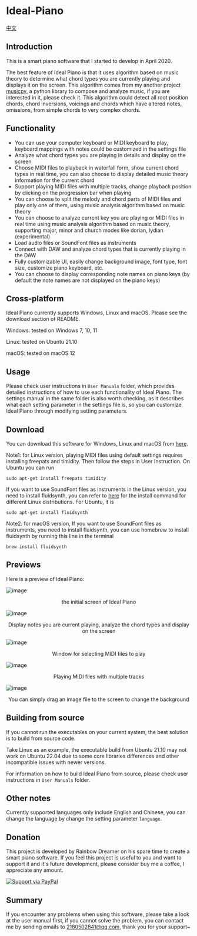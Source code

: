 # Ideal-Piano

[中文](https://github.com/Rainbow-Dreamer/Ideal-Piano/blob/master/README_cn.md)

## Introduction

This is a smart piano software that I started to develop in April 2020.

The best feature of Ideal Piano is that it uses algorithm based on music theory to determine what chord types you are currently playing and displays it on the screen. This algorithm comes from my another project [musicpy](https://github.com/Rainbow-Dreamer/musicpy), a python library to compose and analyze music, if you are interested in it, please check it. This algorithm could detect all root position chords, chord inversions, voicings and chords which have altered notes, omissions, from simple chords to very complex chords.



## Functionality

* You can use your computer keyboard or MIDI keyboard to play, keyboard mappings with notes could be customized in the settings file
* Analyze what chord types you are playing in details and display on the screen
* Choose MIDI files to playback in waterfall form, show current chord types in real time, you can also choose to display detailed music theory information for the current chord
* Support playing MIDI files with multiple tracks, change playback position by clicking on the progression bar when playing
* You can choose to split the melody and chord parts of MIDI files and play only one of them, using music analysis algorithm based on music theory
* You can choose to analyze current key you are playing or MIDI files in real time using music analysis algorithm based on music theory, supporting major, minor and church modes like dorian, lydian (experimental)
* Load audio files or SoundFont files as instruments
* Connect with DAW and analyze chord types that is currently playing in the DAW
* Fully customizable UI, easily change background image, font type, font size, customize piano keyboard, etc.
* You can choose to display corresponding note names on piano keys (by default the note names are not displayed on the piano keys)



## Cross-platform

Ideal Piano currently supports Windows, Linux and macOS. Please see the download section of README.

Windows: tested on Windows 7, 10, 11

Linux: tested on Ubuntu 21.10

macOS: tested on macOS 12



## Usage

Please check user instructions in `User Manuals` folder, which provides detailed instructions of how to use each functionality of Ideal Piano. The settings manual in the  same folder is also worth checking, as it describes what each setting parameter in the settings file is, so you can customize Ideal Piano through modifying setting parameters.




## Download

You can download this software for Windows, Linux and macOS from [here](https://www.jianguoyun.com/p/Daurwu0QhPG0CBjxt8QEIAA).

Note1: for Linux version, playing MIDI files using default settings requires installing freepats and timidity. Then follow the steps in User Instruction. On Ubuntu you can run

```
sudo apt-get install freepats timidity
```

If you want to use SoundFont files as instruments in the Linux version, you need to install fluidsynth, you can refer to [here](https://github.com/FluidSynth/fluidsynth/wiki/Download) for the install command for different Linux distributions. For Ubuntu, it is

```
sudo apt-get install fluidsynth
```

Note2: for macOS version, If you want to use SoundFont files as instruments, you need to install fluidsynth, you can use homebrew to install fluidsynth by running this line in the terminal

```
brew install fluidsynth
```



## Previews

Here is a preview of Ideal Piano:

![image](previews/1.jpg)

<p align="center">the initial screen of Ideal Piano</p

![image](previews/2.jpg)

<p align="center">Display notes you are current playing, analyze the chord types and display on the screen</p

![image](previews/3.jpg)

<p align="center">Window for selecting MIDI files to play</p

![image](previews/4.jpg)

<p align="center">Playing MIDI files with multiple tracks</p

![image](previews/5.jpg)

<p align="center">You can simply drag an image file to the screen to change the background</p>



## Building from source

If you cannot run the executables on your current system, the best solution is to build from source code.

Take Linux as an example, the executable build from Ubuntu 21.10 may not work on Ubuntu 22.04 due to some core libraries differences and other incompatible issues with newer versions.

For information on how to build Ideal Piano from source, please check user instructions in `User Manuals` folder.



## Other notes

Currently supported languages only include English and Chinese, you can change the language by change the setting parameter `language`.



## Donation

This project is developed by Rainbow Dreamer on his spare time to create a smart piano software. If you feel this project is useful to you and want to support it and it's future development, please consider buy me a coffee, I appreciate any amount.

[![Support via PayPal](https://cdn.rawgit.com/twolfson/paypal-github-button/1.0.0/dist/button.svg)](https://www.paypal.com/donate/?business=7XSUZCQNT4M4Y&no_recurring=0&currency_code=CAD)



## Summary

If you encounter any problems when using this software, please take a look at the user manual first, if you cannot solve the problem, you can contact me by sending emails to 2180502841@qq.com, thank you for your support~

